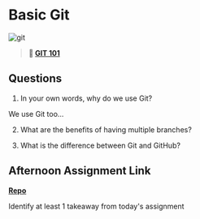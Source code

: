 # Basic Git

![git](https://git-scm.com/images/branching-illustration@2x.png)

> **📖 [GIT 101](https://codeworksacademy.com/fs-student-guide/resources/wk1/01-GIT)**

## Questions

1. In your own words, why do we use Git?

We use Git too...

2. What are the benefits of having multiple branches?

3. What is the difference between Git and GitHub?

## Afternoon Assignment Link

**[Repo](https://github.com/PeytonCurr/fs-journal)**

Identify at least 1 takeaway from today's assignment
